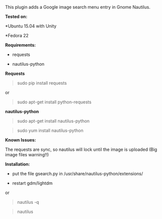 This plugin adds a Google image search menu entry in Gnome Nautilus.

**Tested on:**

*Ubuntu 15.04 with Unity

*Fedora 22

**Requirements:**

* requests

* nautilus-python

**Requests**
> sudo pip install requests

or

> sudo apt-get install python-requests

**nautilus-python**

> sudo apt-get install nautilus-python

> sudo yum install nautilus-python

**Known Issues:**

The requests are sync, so nautilus will lock until the image is uploaded (Big image files warning!!)


**Installation:**

* put the file gsearch.py in /usr/share/nautilus-python/extensions/

* restart gdm/lightdm

or

> nautilus -q

> nautilus
